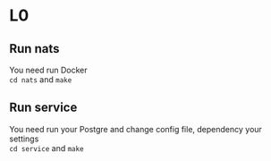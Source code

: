 # L0

## Run nats
You need run Docker  <br />
`cd nats` and `make`  <br />

## Run service
You need run your Postgre and change config file, dependency your settings  <br />
`cd service` and `make`  <br />
 
